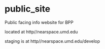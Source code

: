 # public_site
Public facing info website for BPP

located at http//nearspace.umd.edu

staging is at http//nearspace.umd.edu/develop
